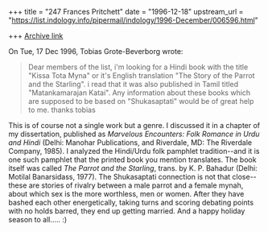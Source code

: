 +++
title = "247 Frances Pritchett"
date = "1996-12-18"
upstream_url = "https://list.indology.info/pipermail/indology/1996-December/006596.html"

+++
[Archive link](https://list.indology.info/pipermail/indology/1996-December/006596.html)

On Tue, 17 Dec 1996, Tobias Grote-Beverborg wrote:

> Dear members of the list,
> i'm looking for a Hindi book with the title "Kissa Tota Myna" or it's
> English translation "The Story of the Parrot and the Starling".
> i read that it was also published in Tamil titled "Matankamarajan Katai".
> Any information about these books which are supposed to be based on
> "Shukasaptati" would be of great help to me.
> thanks
> tobias
> 
> 
> 
This is of course not a single work but a genre.  I discussed it in a
chapter of my dissertation, published as *Marvelous Encounters:  Folk
Romance in Urdu and Hindi* (Delhi:  Manohar Publications, and Riverdale,
MD:  The Riverdale Company, 1985).  I analyzed the Hindi/Urdu folk
pamphlet tradition--and it is one such pamphlet that the printed book you
mention translates.  The book itself was called *The Parrot and the
Starling*, trans. by K. P. Bahadur (Delhi:  Motilal Banarsidass, 1977).
The Shukasaptati connection is not that close-- these are stories of
rivalry between a male parrot and a female mynah, about which sex is the
more worthless, men or women.  After they have bashed each other
energetically, taking turns and scoring debating points with no holds
barred, they end up getting married.  And a happy holiday season to
all..... :)  





